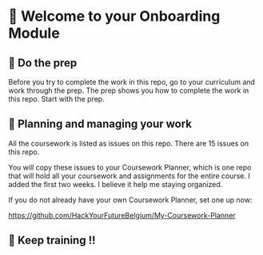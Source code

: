 # 🤝 Welcome to your Onboarding Module

## 🔑 Do the prep

Before you try to complete the work in this repo, go to your curriculum and work through the prep. The prep shows you how to complete the work in this repo. Start with the prep.


## 📅 Planning and managing your work

All the coursework is listed as issues on this repo. There are 15 issues on this repo. 

You will copy these issues to your Coursework Planner, which is one repo that will hold all your coursework and assignments for the entire course.
I added the first two weeks. I believe it help me staying organized. 

If you do not already have your own Coursework Planner, set one up now:


https://github.com/HackYourFutureBelgium/My-Coursework-Planner

## 🤝 Keep training !!


